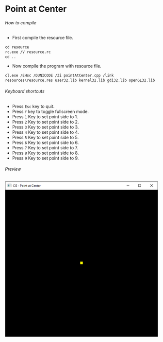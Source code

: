 Point at Center
===============

###### How to compile

- First compile the resource file.

```
cd resource
rc.exe /V resource.rc
cd ..
```

- Now compile the program with resource file.

```
cl.exe /EHsc /DUNICODE /Zi pointAtCenter.cpp /link resources\resource.res user32.lib kernel32.lib gdi32.lib openGL32.lib
```

###### Keyboard shortcuts
- Press ```Esc``` key to quit.
- Press ```f``` key to toggle fullscreen mode.
- Press ```1``` Key to set point side to 1.
- Press ```2``` Key to set point side to 2.
- Press ```3``` Key to set point side to 3.
- Press ```4``` Key to set point side to 4.
- Press ```5``` Key to set point side to 5.
- Press ```6``` Key to set point side to 6.
- Press ```7``` Key to set point side to 7.
- Press ```8``` Key to set point side to 8.
- Press ```9``` Key to set point side to 9.

###### Preview
![pointAtCenter][pointAtCenter-image]

<!-- Image declaration -->

[pointAtCenter-image]: ./preview/pointAtCenter.png "Point at Center"
